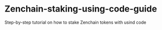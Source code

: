 # Zenchain-staking-using-code-guide
Step-by-step tutorial on how to stake Zenchain tokens with usind code
